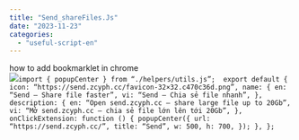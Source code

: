 ```yaml
---
title: "Send_shareFiles.Js"
date: "2023-11-23"
categories: 
  - "useful-script-en"
---
```


how to add bookmarklet in chrome  
![](https://camo.githubusercontent.com/5f21e427a7d3ee887313a4f9b1ab033e6462db47ca299bf3f7e2d81a0ce854bd/68747470733a2f2f696d672e7765626e6f74732e636f6d2f323031392f30342f447261672d616e642d44726f702d4c696e6b732d696e2d4368726f6d652e706e67)`import { popupCenter } from “./helpers/utils.js”;  export default { icon: “https://send.zcyph.cc/favicon-32×32.c470c36d.png”, name: { en: “Send – Share file faster”, vi: “Send – Chia sẻ file nhanh”, }, description: { en: “Open send.zcyph.cc – share large file up to 20Gb”, vi: “Mở send.zcyph.cc – chia sẻ file lớn lên tới 20Gb”, },  onClickExtension: function () { popupCenter({ url: “https://send.zcyph.cc/”, title: “Send”, w: 500, h: 700, }); }, };`

